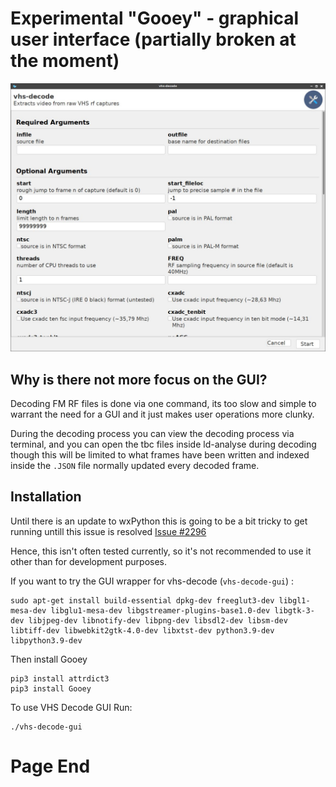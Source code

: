 # Experimental "Gooey" - graphical user interface (partially broken at the moment)


![GUI](assets/images/vhs-decode-gui/vhs-decode_gui_test_2022.jpg)


## Why is there not more focus on the GUI?


Decoding FM RF files is done via one command, its too slow and simple to warrant the need for a GUI and it just makes user operations more clunky. 

During the decoding process you can view the decoding process via terminal, and you can open the tbc files inside ld-analyse during decoding though this will be limited to what frames have been written and indexed inside the `.JSON` file normally updated every decoded frame. 


## Installation


Until there is an update to wxPython this is going to be a bit tricky to get running untill this issue is resolved [Issue #2296](https://github.com/wxWidgets/Phoenix/issues/2296)

Hence, this isn't often tested currently, so it's not recommended to use it other than for development purposes.

If you want to try the GUI wrapper for vhs-decode (`vhs-decode-gui`) :

    sudo apt-get install build-essential dpkg-dev freeglut3-dev libgl1-mesa-dev libglu1-mesa-dev libgstreamer-plugins-base1.0-dev libgtk-3-dev libjpeg-dev libnotify-dev libpng-dev libsdl2-dev libsm-dev libtiff-dev libwebkit2gtk-4.0-dev libxtst-dev python3.9-dev libpython3.9-dev

Then install Gooey

    pip3 install attrdict3
    pip3 install Gooey

To use VHS Decode GUI Run:

    ./vhs-decode-gui

# Page End